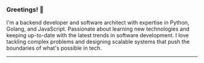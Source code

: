 ### Greetings! 👋

I'm a backend developer and software architect with expertise in Python, Golang, and JavaScript. Passionate about learning new technologies and keeping up-to-date with the latest trends in software development. I love tackling complex problems and designing scalable systems that push the boundaries of what's possible in tech.

---